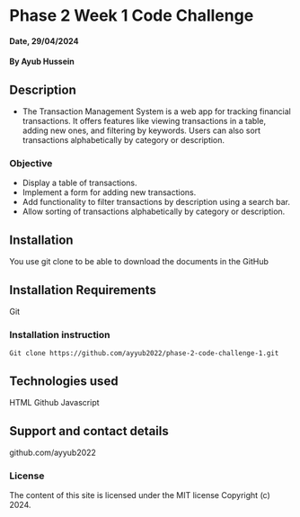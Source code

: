 # Phase 2 Week 1 Code Challenge

#### Date, 29/04/2024

#### By Ayub Hussein

## Description
- The Transaction Management System is a web app for tracking financial transactions. It offers features like viewing transactions in a table, adding new ones, and filtering by keywords. Users can also sort transactions alphabetically by category or description.

### Objective
- Display a table of transactions.
- Implement a form for adding new transactions.
- Add functionality to filter transactions by description using a search bar.
- Allow sorting of transactions alphabetically by category or description.

## Installation
You use git clone to be able to download the documents in the GitHub

## Installation Requirements
Git

### Installation instruction
```
Git clone https://github.com/ayyub2022/phase-2-code-challenge-1.git
```

## Technologies used
HTML
Github
Javascript

## Support and contact details
github.com/ayyub2022

### License
The content of this site is licensed under the MIT license
Copyright (c) 2024.